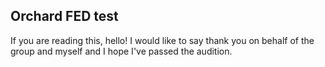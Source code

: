 ## Orchard FED test
If you are reading this, hello! I would like to say thank you on behalf of the group and myself and I hope I've passed the audition.

